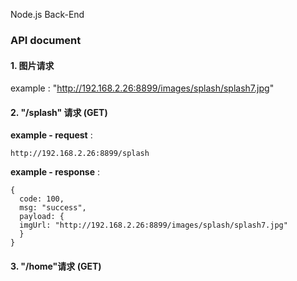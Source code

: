 Node.js Back-End

### API document

#### 1. 图片请求

example : "http://192.168.2.26:8899/images/splash/splash7.jpg"

#### 2. "/splash" 请求 (GET)


**example - request** :   

`http://192.168.2.26:8899/splash`

**example - response** :

```
{
  code: 100,
  msg: "success",
  payload: {
  imgUrl: "http://192.168.2.26:8899/images/splash/splash7.jpg"
  }
}
```

#### 3. "/home"请求 (GET)



